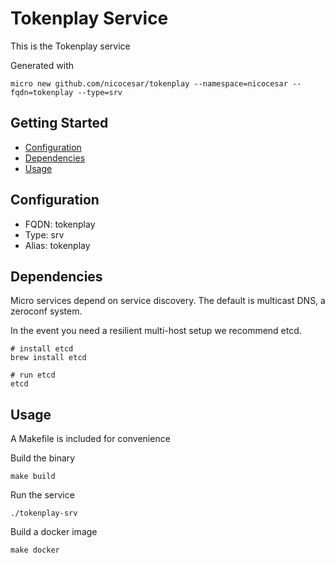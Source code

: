 # Tokenplay Service

This is the Tokenplay service

Generated with

```
micro new github.com/nicocesar/tokenplay --namespace=nicocesar --fqdn=tokenplay --type=srv
```

## Getting Started

- [Configuration](#configuration)
- [Dependencies](#dependencies)
- [Usage](#usage)

## Configuration

- FQDN: tokenplay
- Type: srv
- Alias: tokenplay

## Dependencies

Micro services depend on service discovery. The default is multicast DNS, a zeroconf system.

In the event you need a resilient multi-host setup we recommend etcd.

```
# install etcd
brew install etcd

# run etcd
etcd
```

## Usage

A Makefile is included for convenience

Build the binary

```
make build
```

Run the service
```
./tokenplay-srv
```

Build a docker image
```
make docker
```